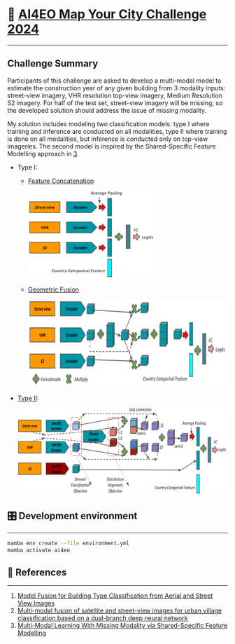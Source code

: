 # 📝 [AI4EO Map Your City Challenge 2024](https://platform.ai4eo.eu/map-your-city/data)

---

## Challenge Summary

Participants of this challenge are asked to develop a multi-modal model to estimate the construction year of any given building from 3 modality inputs: street-view imagery, VHR resolution top-view imagery, Medium Resolution S2 imagery. For half of the test set, street-view imagery will be missing, so the developed solution should address the issue of missing modality.

My solution includes modeling two classification models: type I where training and inference are conducted on all modalities, type II where training is done on all modalities, but inference is conducted only on top-view imageries. The second model is inspired by the Shared-Specific Feature Modelling approach in [3](https://openaccess.thecvf.com/content/CVPR2023/papers/Wang_Multi-Modal_Learning_With_Missing_Modality_via_Shared-Specific_Feature_Modelling_CVPR_2023_paper.pdf).

- Type I:
  * [Feature Concatenation](https://github.com/xmba15/ai4eo_map_your_city/blob/master/src/models/model.py#L255)

    <img src="./docs/feature_concatenation.svg" alt="Feature Concatenation" height="200" />

  * [Geometric Fusion](https://github.com/xmba15/ai4eo_map_your_city/blob/master/src/models/model.py#L319)

    <img src="./docs/geometric_fusion.svg" alt="GeoMetric Fusion" height="200" />

- [Type II](https://github.com/xmba15/ai4eo_map_your_city/blob/master/src/models/model.py#L150):

    <img src="./docs/missing_modality.svg" alt="Missing Modality" height="200" />

## 🎛 Development environment

---

```bash
mamba env create --file environment.yml
mamba activate ai4eo
```

## :gem: References

---

1. [Model Fusion for Building Type Classification from Aerial and Street View Images](https://www.mdpi.com/2072-4292/11/11/1259#)
2. [Multi-modal fusion of satellite and street-view images for urban village classification based on a dual-branch deep neural network](https://www.sciencedirect.com/science/article/pii/S0303243422001209)
3. [Multi-Modal Learning With Missing Modality via Shared-Specific Feature Modelling](https://openaccess.thecvf.com/content/CVPR2023/papers/Wang_Multi-Modal_Learning_With_Missing_Modality_via_Shared-Specific_Feature_Modelling_CVPR_2023_paper.pdf)
